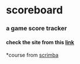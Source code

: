 # scoreboard
### a game score tracker

#### check the site from this [link](https://scoreboard-lilbee.netlify.app/)

*course from [scrimba](scrimba.com)

